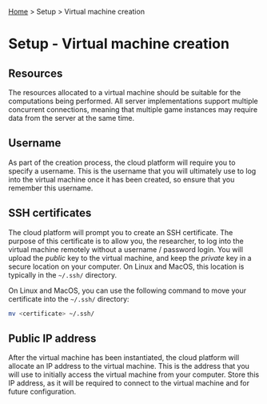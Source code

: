 [Home](../index.md) > Setup > Virtual machine creation

# Setup - Virtual machine creation

## Resources

The resources allocated to a virtual machine should be suitable for the computations being performed. All server implementations support multiple concurrent connections, meaning that multiple game instances may require data from the server at the same time.

## Username

As part of the creation process, the cloud platform will require you to specify a username. This is the username that you will ultimately use to log into the virtual machine once it has been created, so ensure that you remember this username.

## SSH certificates

The cloud platform will prompt you to create an SSH certificate. The purpose of this certificate is to allow you, the researcher, to log into the virtual machine remotely without a username / password login. You will upload the _public_ key to the virtual machine, and keep the _private_ key in a secure location on your computer. On Linux and MacOS, this location is typically in the `~/.ssh/` directory.

On Linux and MacOS, you can use the following command to move your certificate into the `~/.ssh/` directory:

```bash
mv <certificate> ~/.ssh/
```

## Public IP address

After the virtual machine has been instantiated, the cloud platform will allocate an IP address to the virtual machine. This is the address that you will use to initially access the virtual machine from your computer. Store this IP address, as it will be required to connect to the virtual machine and for future configuration.
